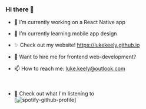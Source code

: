 ### Hi there 👋
<!--
**lukekeely/lukekeely** is a ✨ _special_ ✨ repository because its `README.md` (this file) appears on your GitHub profile.

Here are some ideas to get you started:
-->

- 🔭 I’m currently working on a React Native app
- 🌱 I’m currently learning mobile app design

- ✨ Check out my website! 
https://lukekeely.github.io

- 💬 Want to hire me for frontend web-development?
- 📫 How to reach me: luke.keely@outlook.com

<br>

- 🎹 Check out what I'm listening to
<br>[![spotify-github-profile](https://spotify-github-profile.vercel.app/api/view?uid=lukekeely2004&cover_image=true&theme=natemoo-re&bar_color=53b14f&bar_color_cover=true)]
